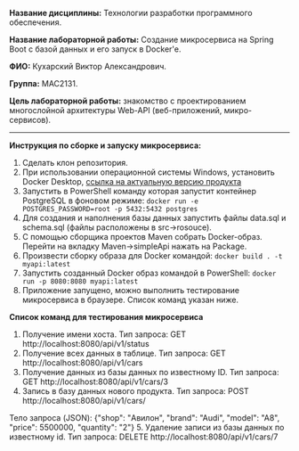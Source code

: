 **Название дисциплины:** Технологии разработки программного обеспечения.

**Название лабораторной работы:** Создание микросервиса на Spring Boot с базой данных и его запуск в Docker'e.

**ФИО:**  Кухарский Виктор Александрович.

**Группа:**  МАС2131.

**Цель лабораторной работы:**  знакомство с проектированием многослойной архитектуры Web-API (веб-приложений, микро-сервисов).

___
**Инструкция по сборке и запуску микросервиса:**

1. Сделать клон репозитория.
2. При использовании операционной системы Windows, установить Docker Desktop, [ссылка на актуальную версию продукта](https://www.docker.com/products/docker-desktop)
3. Запустить в PowerShell команду которая запустит контейнер PostgreSQL в фоновом режиме: `docker run -e POSTGRES_PASSWORD=root -p 5432:5432 postgres`
4. Для создания и наполнения базы данных запустить файлы data.sql и schema.sql (файлы расположены в src->rosouce).
5. С помощью сборщика проектов Maven собрать Docker-образ. Перейти на вкладку Maven->simpleApi нажать на Package.
6. Произвести сборку образа для Docker командой: `docker build . -t myapi:latest`
7. Запустить созданный Docker образ командой в PowerShell: `docker run -p 8080:8080 myapi:latest`
8. Приложение запущено, можно выполнить тестирование микросервиса в браузере. Список команд указан ниже.

__Список команд для тестирования микросервиса__
1.	Получение имени хоста. Тип запроса: GET http://localhost:8080/api/v1/status
2.	Получение всех данных в таблице. Тип запроса: GET http://localhost:8080/api/v1/cars
3.	Получение данных из базы данных по известному ID. Тип запроса: GET http://localhost:8080/api/v1/cars/3
4.	Запись в базу данных нового продукта. Тип запроса: POST http://localhost:8080/api/v1/cars/

 Тело запроса (JSON): {"shop": "Авилон", "brand": "Audi", "model": "A8", "price": 5500000, "quantity": "2"}
5. Удаление записи из базы данных по известному id. Тип запроса: DELETE http://localhost:8080/api/v1/cars/7
